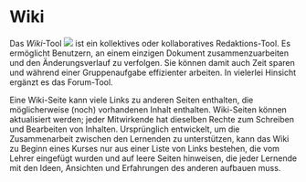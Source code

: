 # Wiki

Das _Wiki_-Tool ![](../../.gitbook/assets/graphics208%20%283%29.png) ist ein kollektives oder kollaboratives Redaktions-Tool. Es ermöglicht Benutzern, an einem einzigen Dokument zusammenzuarbeiten und den Änderungsverlauf zu verfolgen. Sie können damit auch Zeit sparen und während einer Gruppenaufgabe effizienter arbeiten. In vielerlei Hinsicht ergänzt es das Forum-Tool.

Eine Wiki-Seite kann viele Links zu anderen Seiten enthalten, die möglicherweise \(noch\) vorhandenen Inhalt enthalten. Wiki-Seiten können aktualisiert werden; jeder Mitwirkende hat dieselben Rechte zum Schreiben und Bearbeiten von Inhalten. Ursprünglich entwickelt, um die Zusammenarbeit zwischen den Lernenden zu unterstützen, kann das Wiki zu Beginn eines Kurses nur aus einer Liste von Links bestehen, die vom Lehrer eingefügt wurden und auf leere Seiten hinweisen, die jeder Lernende mit den Ideen, Ansichten und Erfahrungen des anderen aufbauen muss.